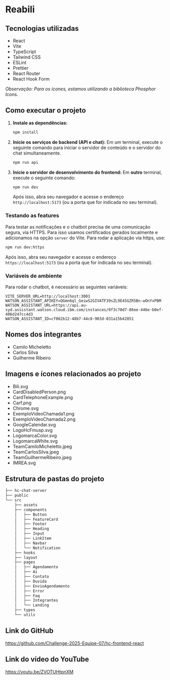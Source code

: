 # Reabili

## Tecnologias utilizadas

- React
- Vite
- TypeScript
- Tailwind CSS
- ESLint
- Prettier
- React Router
- React Hook Form

_Observação: Para os ícones, estamos utilizando a biblioteca Phosphor Icons._

## Como executar o projeto

1. **Instale as dependências:**

   ```bash
   npm install
   ```

2. **Inicie os serviços de backend (API e chat):**
   Em um terminal, execute o seguinte comando para iniciar o servidor de conteúdo e o servidor do chat simultaneamente.

   ```bash
   npm run api
   ```

3. **Inicie o servidor de desenvolvimento do frontend:**
   Em **outro** terminal, execute o seguinte comando:

   ```bash
   npm run dev
   ```

   Após isso, abra seu navegador e acesse o endereço `http://localhost:5173` (ou a porta que for indicada no seu terminal).

### Testando as features

Para testar as notificações e o chatbot precisa de uma comunicação segura, via HTTPS. Para isso usamos certificados gerados localmente e adicionamos na opção `server` do Vite. Para rodar a aplicação via https, use:

```bash
npm run dev:https
```

Após isso, abra seu navegador e acesse o endereço `https://localhost:5173` (ou a porta que for indicada no seu terminal).

### Variáveis de ambiente

Para rodar o chatbot, é necessário as seguintes variáveis:

```.env
VITE_SERVER_URL=http://localhost:3001
WATSON_ASSISTANT_APIKEY=QGmn6ql_GeiwS2GIVATF39sZL9E45GZR5Bn-wOnYxPBM
WATSON_ASSISTANT_URL=https://api.au-syd.assistant.watson.cloud.ibm.com/instances/0f3c70d7-86ee-446e-b0ef-406d247cc4d3
WATSON_ASSISTANT_ID=cf062b12-48b7-44c8-903d-031a15b42851

```

## Nomes dos integrantes

- Camilo Micheletto
- Carlos Silva
- Guilherme Ribeiro

## Imagens e ícones relacionados ao projeto

- Bili.svg
- CardDisabledPerson.png
- CardTelephoneExample.png
- Carf.png
- Chrome.svg
- ExemploVideoChamada1.png
- ExemploVideoChamada2.png
- GoogleCalendar.svg
- LogoHcFmusp.svg
- LogomarcaColor.svg
- LogomarcaWhite.svg
- TeamCamiloMicheletto.jpeg
- TeamCarlosSilva.jpeg
- TeamGuilhermeRibeiro.jpeg
- IMREA.svg

## Estrutura de pastas do projeto

```bash
├── hc-chat-server
├── public
└── src
    ├── assets
    ├── components
    │   ├── Button
    │   ├── FeatureCard
    │   ├── Footer
    │   ├── Heading
    │   ├── Input
    │   ├── LinkItem
    │   ├── Navbar
    │   └── Notification
    ├── hooks
    ├── layout
    ├── pages
    │   ├── Agendamento
    │   ├── Ai
    │   ├── Contato
    │   ├── Duvida
    │   ├── EnvioAgendamento
    │   ├── Error
    │   ├── Faq
    │   ├── Integrantes
    │   └── Landing
    ├── types
    └── utils
```

## Link do GitHub
https://github.com/Challenge-2025-Equipe-07/hc-frontend-react
## Link do vídeo do YouTube
https://youtu.be/ZVOTUHtpnXM
